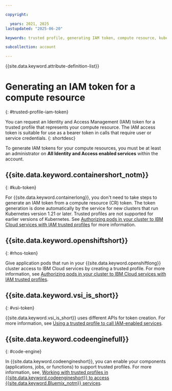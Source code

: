 ```yaml
---

copyright:

  years: 2021, 2025
lastupdated: "2025-06-20"

keywords: trusted profile, generating IAM token, compute resource, kubernetes cluster, virtual server

subcollection: account

---
```


{{site.data.keyword.attribute-definition-list}}

# Generating an IAM token for a compute resource
{: #trusted-profile-iam-token}

You can request an Identity and Access Management (IAM) token for a trusted profile that represents your compute resource. The IAM access token is suitable for use as a bearer token in calls that require user or service credentials.
{: shortdesc}

To generate IAM tokens for your compute resources, you must be at least an administrator on **All Identity and Access enabled services** within the account.




## {{site.data.keyword.containershort_notm}}
{: #kub-token}

For {{site.data.keyword.containerlong}}, you don't need to take steps to generate an IAM token from a compute resource (CR) token. The token generation is done automatically by the service for new clusters that run Kubernetes version 1.21 or later. Trusted profiles are not supported for earlier versions of Kubernetes. See [Authorizing pods in your cluster to IBM Cloud services with IAM trusted profiles](/docs/containers?topic=containers-pod-iam-identity) for more information.

## {{site.data.keyword.openshiftshort}}
{: #rhos-token}

Give application pods that run in your {{site.data.keyword.openshiftlong}} cluster access to IBM Cloud services by creating a trusted profile. For more information, see [Authorizing pods in your cluster to IBM Cloud services with IAM trusted profiles](/docs/openshift?topic=openshift-pod-iam-identity&interface=ui).

## {{site.data.keyword.vsi_is_short}}
{: #vsi-token}

{{site.data.keyword.vsi_is_short}} uses different APIs for token creation. For more information, see [Using a trusted profile to call IAM-enabled services](/docs/vpc?topic=vpc-imd-trusted-profile-metadata).

## {{site.data.keyword.codeenginefull}}
{: #code-engine}

In {{site.data.keyword.codeengineshort}}, you can enable your components (applications, jobs, or functions) to support trusted profiles. For more information, see, [Working with trusted profiles in {{site.data.keyword.codeengineshort}} to access {{site.data.keyword.Bluemix_notm}} services](/docs/codeengine?topic=codeengine-trusted-profiles).
